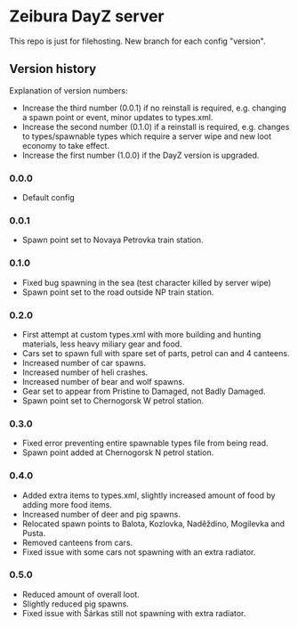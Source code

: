 # Zeibura DayZ server

This repo is just for filehosting. New branch for each config "version".

## Version history

Explanation of version numbers:
- Increase the third number (0.0.1) if no reinstall is required, e.g. changing a spawn point or event, minor updates to types.xml.
- Increase the second number (0.1.0) if a reinstall is required, e.g. changes to types/spawnable types which require a server wipe and new loot economy to take effect.
- Increase the first number (1.0.0) if the DayZ version is upgraded.

### 0.0.0

- Default config

### 0.0.1

- Spawn point set to Novaya Petrovka train station.

### 0.1.0

- Fixed bug spawning in the sea (test character killed by server wipe)
- Spawn point set to the road outside NP train station.

### 0.2.0

- First attempt at custom types.xml with more building and hunting materials, less heavy miliary gear and food.
- Cars set to spawn full with spare set of parts, petrol can and 4 canteens.
- Increased number of car spawns.
- Increased number of heli crashes.
- Increased number of bear and wolf spawns.
- Gear set to appear from Pristine to Damaged, not Badly Damaged.
- Spawn point set to Chernogorsk W petrol station.

### 0.3.0

- Fixed error preventing entire spawnable types file from being read.
- Spawn point added at Chernogorsk N petrol station.

### 0.4.0

- Added extra items to types.xml, slightly increased amount of food by adding more food items.
- Increased number of deer and pig spawns.
- Relocated spawn points to Balota, Kozlovka, Naděždino, Mogilevka and Pusta.
- Removed canteens from cars.
- Fixed issue with some cars not spawning with an extra radiator.

### 0.5.0

- Reduced amount of overall loot.
- Slightly reduced pig spawns.
- Fixed issue with Šárkas still not spawning with extra radiator.
